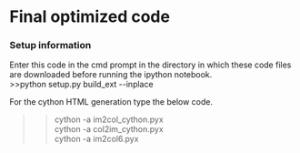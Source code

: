 # Final optimized code

<h3>Setup information</h3>
Enter this code in the cmd prompt in the directory in which these code files are downloaded before running the ipython notebook.<br>
>>python setup.py build_ext --inplace

For the cython HTML generation type the below code.<br>
>>cython -a im2col_cython.pyx<br>
>>cython -a col2im_cython.pyx<br>
>>cython -a im2col6.pyx<br>

